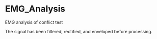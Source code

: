 # EMG_Analysis
EMG analysis of conflict test

The signal has been filtered, rectified, and enveloped before processing.
